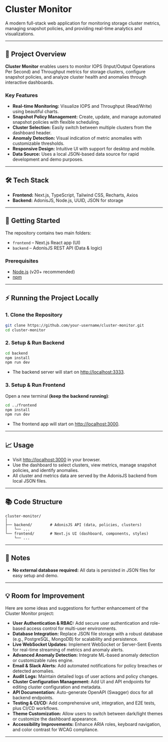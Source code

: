 # Cluster Monitor

A modern full-stack web application for monitoring storage cluster metrics, managing snapshot policies, and providing real-time analytics and visualizations.

---

## 🚀 Project Overview

**Cluster Monitor** enables users to monitor IOPS (Input/Output Operations Per Second) and Throughput metrics for storage clusters, configure snapshot policies, and analyze cluster health and anomalies through interactive dashboards.

### Key Features

- **Real-time Monitoring:** Visualize IOPS and Throughput (Read/Write) using beautiful charts.
- **Snapshot Policy Management:** Create, update, and manage automated snapshot policies with flexible scheduling.
- **Cluster Selection:** Easily switch between multiple clusters from the dashboard header.
- **Anomaly Detection:** Visual indication of metric anomalies with customizable thresholds.
- **Responsive Design:** Intuitive UI with support for desktop and mobile.
- **Data Source:** Uses a local JSON-based data source for rapid development and demo purposes.

---

## 🛠 Tech Stack

- **Frontend:** Next.js, TypeScript, Tailwind CSS, Recharts, Axios
- **Backend:** AdonisJS, Node.js, UUID, JSON for storage

---

## 📝 Getting Started

The repository contains two main folders:

- `frontend` – Next.js React app (UI)
- `backend` – AdonisJS REST API (Data & logic)

### Prerequisites

- [Node.js](https://nodejs.org/) (v20+ recommended)
- [npm](https://www.npmjs.com/)

---

## ⚡️ Running the Project Locally

### 1. Clone the Repository

```bash
git clone https://github.com/your-username/cluster-monitor.git
cd cluster-monitor

```

### 2. Setup & Run Backend

```bash
cd backend
npm install
npm run dev
```
- The backend server will start on [http://localhost:3333](http://localhost:3333).

### 3. Setup & Run Frontend

Open a new terminal **(keep the backend running)**:

```bash
cd ../frontend
npm install
npm run dev
```
- The frontend app will start on [http://localhost:3000](http://localhost:3000).

---

## 📈 Usage

- Visit [http://localhost:3000](http://localhost:3000) in your browser.
- Use the dashboard to select clusters, view metrics, manage snapshot policies, and identify anomalies.
- All cluster and metrics data are served by the AdonisJS backend from local JSON files.

---

## 📚 Code Structure

```
cluster-monitor/
│
├── backend/        # AdonisJS API (data, policies, clusters)
│   └── ...
└── frontend/       # Next.js UI (dashboard, components, styles)
    └── ...
```

---

## 📝 Notes

- **No external database required:** All data is persisted in JSON files for easy setup and demo.

---

## 💡 Room for Improvement

Here are some ideas and suggestions for further enhancement of the Cluster Monitor project:

- **User Authentication & RBAC:** Add secure user authentication and role-based access control for multi-user environments.
- **Database Integration:** Replace JSON file storage with a robust database (e.g., PostgreSQL, MongoDB) for scalability and persistence.
- **Live WebSocket Updates:** Implement WebSocket or Server-Sent Events for real-time streaming of metrics and anomaly alerts.
- **Advanced Anomaly Detection:** Integrate ML-based anomaly detection or customizable rules engine.
- **Email & Slack Alerts:** Add automated notifications for policy breaches or detected anomalies.
- **Audit Logs:** Maintain detailed logs of user actions and policy changes.
- **Cluster Configuration Management:** Add UI and API endpoints for editing cluster configuration and metadata.
- **API Documentation:** Auto-generate OpenAPI (Swagger) docs for all backend endpoints.
- **Testing & CI/CD:** Add comprehensive unit, integration, and E2E tests, plus CI/CD workflows.
- **Theme Customization:** Allow users to switch between dark/light themes or customize the dashboard appearance.
- **Accessibility Improvements:** Enhance ARIA roles, keyboard navigation, and color contrast for WCAG compliance.

---